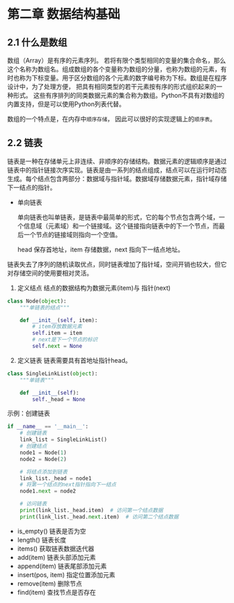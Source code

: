 # 第二章 数据结构基础
## 2.1 什么是数组
数组（Array）是有序的元素序列。 若将有限个类型相同的变量的集合命名，那么这个名称为数组名。组成数组的各个变量称为数组的分量，也称为数组的元素，有时也称为下标变量。用于区分数组的各个元素的数字编号称为下标。数组是在程序设计中，为了处理方便， 把具有相同类型的若干元素按有序的形式组织起来的一种形式。 这些有序排列的同类数据元素的集合称为数组。Python不具有对数组的内置支持，但是可以使用Python列表代替。

数组的一个特点是，在内存中`顺序存储`， 因此可以很好的实现逻辑上的`顺序表`。

## 2.2 链表
链表是一种在存储单元上非连续、非顺序的存储结构。数据元素的逻辑顺序是通过链表中的指针链接次序实现。链表是由一系列的结点组成，结点可以在运行时动态生成。每个结点包含两部分：数据域与指针域。数据域存储数据元素，指针域存储下一结点的指针。
- 单向链表 

  单向链表也叫单链表，是链表中最简单的形式，它的每个节点包含两个域，一个信息域（元素域）和一个链接域。这个链接指向链表中的下一个节点，而最后一个节点的链接域则指向一个空值。

  head 保存首地址，item 存储数据，next 指向下一结点地址。

链表失去了序列的随机读取优点，同时链表增加了指针域，空间开销也较大，但它对存储空间的使用要相对灵活。

1. 定义结点
结点的数据结构为数据元素(item)与 指针(next)

```python
class Node(object):
    """单链表的结点"""

    def __init__(self, item):
        # item存放数据元素
        self.item = item
        # next是下一个节点的标识
        self.next = None
```

2. 定义链表
链表需要具有首地址指针head。
```python
class SingleLinkList(object):
    """单链表"""

    def __init__(self):
        self._head = None
```

示例：创建链表
```python
if __name__ == '__main__':
    # 创建链表
    link_list = SingleLinkList()
    # 创建结点
    node1 = Node(1)
    node2 = Node(2)

    # 将结点添加到链表
    link_list._head = node1
    # 将第一个结点的next指针指向下一结点
    node1.next = node2

    # 访问链表
    print(link_list._head.item)  # 访问第一个结点数据
    print(link_list._head.next.item)  # 访问第二个结点数据
```

- is_empty() 链表是否为空
- length() 链表长度
- items() 获取链表数据迭代器
- add(item) 链表头部添加元素
- append(item) 链表尾部添加元素
- insert(pos, item) 指定位置添加元素
- remove(item) 删除节点
- find(item) 查找节点是否存在
